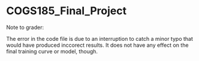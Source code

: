 # COGS185_Final_Project

Note to grader:

The error in the code file is due to an interruption to catch a minor typo that would have produced inccorect results. It does not have any effect on the final training curve or model, though.
